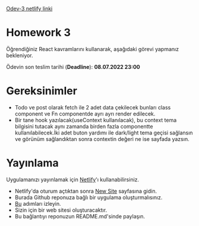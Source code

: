 [Odev-3 netlify linki](https://capable-cassata-be68fa.netlify.app/)
# Homework 3

Öğrendiğiniz React kavramlarını kullanarak, aşağıdaki görevi yapmanız bekleniyor.

Ödevin son teslim tarihi (**Deadline**): **08.07.2022 23:00**

# Gereksinimler

- Todo ve post olarak fetch ile 2 adet data çekilecek bunları class component ve Fn componentde ayrı ayrı render edilecek.
- Bir tane hook yazılacak(useContext kullanılacak), bu context tema bilgisini tutacak aynı zamanda birden fazla componentte kullanılabilecek.İki adet buton yardımı ile dark/light tema geçisi sağlansın ve görünüm sağlandıktan sonra contextin değeri ne ise sayfada yazsın.

# Yayınlama

Uygulamanızı yayınlamak için [Netlify](https://www.netlify.com/)'ı kullanabilirsiniz.

- Netlify'da oturum açtıktan sonra [New Site](https://app.netlify.com/start) sayfasına gidin.
- Burada Github reponuza bağlı bir uygulama oluşturmalısınız.
- [Bu](https://www.netlify.com/blog/2016/09/29/a-step-by-step-guide-deploying-on-netlify/) adımları izleyin.
- Sizin için bir web sitesi oluşturacaktır.
- Bu bağlantıyı reponuzun README.md'sinde paylaşın.
